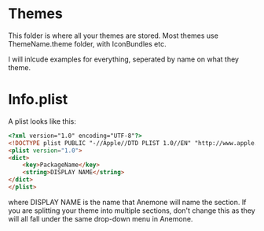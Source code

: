 # Themes

This folder is where all your themes are stored. Most themes use ThemeName.theme folder, with IconBundles etc.


I will inlcude examples for everything, seperated by name on what they theme.



# Info.plist

A plist looks like this: 
```html
<?xml version="1.0" encoding="UTF-8"?>
<!DOCTYPE plist PUBLIC "-//Apple//DTD PLIST 1.0//EN" "http://www.apple.com/DTDs/PropertyList-1.0.dtd">
<plist version="1.0">
<dict>
	<key>PackageName</key>
	<string>DISPLAY NAME</string>
</dict>
</plist>
```

where DISPLAY NAME is the name that Anemone will name the section. If you are splitting your theme into multiple sections, don't change this as they will all fall under the same drop-down menu in Anemone.